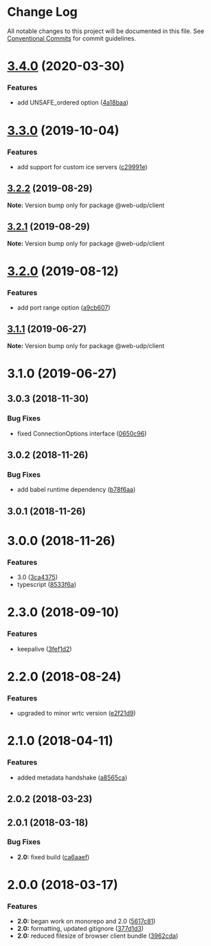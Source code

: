 # Change Log

All notable changes to this project will be documented in this file.
See [Conventional Commits](https://conventionalcommits.org) for commit guidelines.

# [3.4.0](https://github.com/osofour/web-udp/compare/@web-udp/client@3.3.0...@web-udp/client@3.4.0) (2020-03-30)


### Features

* add UNSAFE_ordered option ([4a18baa](https://github.com/osofour/web-udp/commit/4a18baa))





# [3.3.0](https://github.com/osofour/web-udp/compare/@web-udp/client@3.2.2...@web-udp/client@3.3.0) (2019-10-04)


### Features

* add support for custom ice servers ([c29991e](https://github.com/osofour/web-udp/commit/c29991e))





## [3.2.2](https://github.com/osofour/web-udp/compare/@web-udp/client@3.2.1...@web-udp/client@3.2.2) (2019-08-29)

**Note:** Version bump only for package @web-udp/client





## [3.2.1](https://github.com/osofour/web-udp/compare/@web-udp/client@3.2.0...@web-udp/client@3.2.1) (2019-08-29)

**Note:** Version bump only for package @web-udp/client





# [3.2.0](https://github.com/osofour/web-udp/compare/@web-udp/client@3.1.1...@web-udp/client@3.2.0) (2019-08-12)


### Features

* add port range option ([a9cb607](https://github.com/osofour/web-udp/commit/a9cb607))





## [3.1.1](https://github.com/osofour/web-udp/compare/@web-udp/client@3.1.0...@web-udp/client@3.1.1) (2019-06-27)

**Note:** Version bump only for package @web-udp/client





# 3.1.0 (2019-06-27)



## 3.0.3 (2018-11-30)


### Bug Fixes

* fixed ConnectionOptions interface ([0650c96](https://github.com/osofour/web-udp/commit/0650c96))



## 3.0.2 (2018-11-26)


### Bug Fixes

* add babel runtime dependency ([b78f6aa](https://github.com/osofour/web-udp/commit/b78f6aa))



## 3.0.1 (2018-11-26)



# 3.0.0 (2018-11-26)


### Features

* 3.0 ([3ca4375](https://github.com/osofour/web-udp/commit/3ca4375))
* typescript ([8533f6a](https://github.com/osofour/web-udp/commit/8533f6a))



# 2.3.0 (2018-09-10)


### Features

* keepalive ([3fef1d2](https://github.com/osofour/web-udp/commit/3fef1d2))



# 2.2.0 (2018-08-24)


### Features

* upgraded to minor wrtc version ([e2f21d9](https://github.com/osofour/web-udp/commit/e2f21d9))



# 2.1.0 (2018-04-11)


### Features

* added metadata handshake ([a8565ca](https://github.com/osofour/web-udp/commit/a8565ca))



## 2.0.2 (2018-03-23)



## 2.0.1 (2018-03-18)


### Bug Fixes

* **2.0:** fixed build ([ca6aaef](https://github.com/osofour/web-udp/commit/ca6aaef))



# 2.0.0 (2018-03-17)


### Features

* **2.0:** began work on monorepo and 2.0 ([5617c81](https://github.com/osofour/web-udp/commit/5617c81))
* **2.0:** formatting, updated gitignore ([377d1d3](https://github.com/osofour/web-udp/commit/377d1d3))
* **2.0:** reduced filesize of browser client bundle ([3962cda](https://github.com/osofour/web-udp/commit/3962cda))

